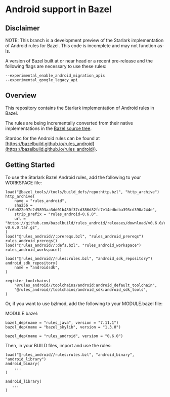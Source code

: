 # Android support in Bazel

## Disclaimer

NOTE: This branch is a development preview of the Starlark implementation of Android rules for Bazel. This code is incomplete and may not function as-is.

A version of Bazel built at or near head or a recent pre-release and the following flags are necessary to use these rules:

```
--experimental_enable_android_migration_apis
--experimental_google_legacy_api
```

## Overview

This repository contains the Starlark implementation of Android rules in Bazel.

The rules are being incrementally converted from their native implementations
in the [Bazel source
tree](https://source.bazel.build/bazel/+/master:src/main/java/com/google/devtools/build/lib/rules/android/).

Stardoc for the Android rules can be found at
[https://bazelbuild.github.io/rules_android](https://bazelbuild.github.io/rules_android/).

## Getting Started
To use the Starlark Bazel Android rules, add the following to your WORKSPACE file:


```starlark
load("@bazel_tools//tools/build_defs/repo:http.bzl", "http_archive")
http_archive(
    name = "rules_android",
    sha256 = "fc6b022e97c2d5893aa3dd01b480f37cd386d82fc7e14edbcba393cd390a244e",
    strip_prefix = "rules_android-0.6.0",
    url = "https://github.com/bazelbuild/rules_android/releases/download/v0.6.0/rules_android-v0.6.0.tar.gz",
)
load("@rules_android//:prereqs.bzl", "rules_android_prereqs")
rules_android_prereqs()
load("@rules_android//:defs.bzl", "rules_android_workspace")
rules_android_workspace()

load("@rules_android//rules:rules.bzl", "android_sdk_repository")
android_sdk_repository(
    name = "androidsdk",
)

register_toolchains(
    "@rules_android//toolchains/android:android_default_toolchain",
    "@rules_android//toolchains/android_sdk:android_sdk_tools",
)
```


Or, if you want to use bzlmod, add the following to your MODULE.bazel file:

MODULE.bazel:

```starlark
bazel_dep(name = "rules_java", version = "7.11.1")
bazel_dep(name = "bazel_skylib", version = "1.3.0")

bazel_dep(name = "rules_android", version = "0.6.0")
```



Then, in your BUILD files, import and use the rules:

```starlark
load("@rules_android//rules:rules.bzl", "android_binary", "android_library")
android_binary(
    ...
)

android_library(
   ...
)
```